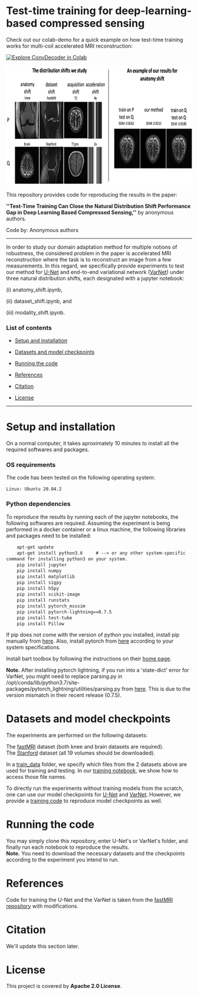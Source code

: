 # Test-time training for deep-learning-based compressed sensing

Check out our colab-demo for a quick example on how test-time training works for multi-coil accelerated MRI reconstruction:

[![Explore ConvDecoder in Colab](https://colab.research.google.com/assets/colab-badge.svg)](https://colab.research.google.com/drive/1S_S1Wp9pHxnR3DMOivaKS6dgHDmweabY#offline=true&sandboxMode=true)<br>

<p align="center"><img src="./summary_.png" width="750" height="325"></p>


This repository provides code for reproducing the results in the paper:

**''Test-Time Training Can Close the Natural Distribution Shift Performance Gap in Deep Learning Based Compressed Sensing,''** by anonymous authors.

Code by: Anonymous authors

***

In order to study our domain adaptation method for multiple notions of robustness, the considered problem in the paper is accelerated MRI reconstruction where the task is to reconstruct an image from a few measurements. In this regard, we specifically provide experiments to test our method for [U-Net](https://github.com/MLI-lab/robustness_interventions_cs/tree/master/unet) and end-to-end variational network ([VarNet](https://github.com/MLI-lab/robustness_interventions_cs/tree/master/varnet)) under three natural distribution shifts, each designated with a jupyter notebook: 

(i) anatomy_shift.ipynb, 

(ii) dataset_shift.ipynb, and

(iii) modality_shift.ipynb.


### List of contents

* [Setup and installation](#Setup-and-installation) 

* [Datasets and model checkpoints](#Dataset) 

* [Running the code](#Running-the-code) 

* [References](#References) 

* [Citation](#Citation)

* [License](#License)
***


# Setup and installation

On a normal computer, it takes aproximately 10 minutes to install all the required softwares and packages.


### OS requirements

The code has been tested on the following operating system:

	Linux: Ubuntu 20.04.2


### Python dependencies

To reproduce the results by running each of the jupyter notebooks, the following softwares are required. Assuming the experiment is being performed in a docker container or a linux machine, the following libraries and packages need to be installed:


        apt-get update
        apt-get install python3.6     # --> or any other system-specific command for installing python3 on your system.
		pip install jupyter
		pip install numpy
		pip install matplotlib
		pip install sigpy
		pip install h5py
		pip install scikit-image
		pip install runstats
		pip install pytorch_msssim
		pip install pytorch-lightning==0.7.5
		pip install test-tube
		pip install Pillow

If pip does not come with the version of python you installed, install pip manually from [here](https://ehmatthes.github.io/pcc/chapter_12/installing_pip.html). Also, install pytorch from [here](https://pytorch.org/) according to your system specifications. 

Install bart toolbox by following the instructions on their [home page](https://mrirecon.github.io/bart/).

**Note.** After installing pytorch lightning, if you run into a 'state-dict' error for VarNet, you might need to replace parsing.py in /opt/conda/lib/python3.7/site-packages/pytorch_lightning/utilities/parsing.py from [here](https://github.com/PyTorchLightning/PyTorch-Lightning/blob/0.8.1/pytorch_lightning/utilities/parsing.py#L96-L128). This is due to the version mismatch in their recent release (0.7.5).


# Datasets and model checkpoints

The experiments are performed on the following datasets:

The [fastMRI](https://fastmri.org/dataset) dataset (both knee and brain datasets are required). <br>
The [Stanford](http://mridata.org/list?project=Stanford%20Fullysampled%203D%20FSE%20Knees) dataset (all 19 volumes should be downloaded). <br>

In a [train_data](https://github.com/MLI-lab/robustness_interventions_cs/tree/master/unet/train_data) folder, we specify which files from the 2 datasets above are used for training and testing. In our [training notebook](https://github.com/MLI-lab/robustness_interventions_cs/blob/master/unet/train.ipynb), we show how to access those file names.

To directly run the experiments without training models from the scratch, one can use our model checkpoints for [U-Net](https://drive.google.com/uc?id=1Le_JF1ZPzC_7bS1nj4XrG8fcIGrFBsJM&export=download) and [VarNet](https://drive.google.com/uc?id=1X091h7NdMTLwfPJJ_zEqQPGvLsX9Pomt&export=download).
However, we provide a [training code](https://github.com/MLI-lab/robustness_interventions_cs/blob/master/unet/train.ipynb) to reproduce model checkpoints as well.


# Running the code

You may simply clone this repository, enter U-Net's or VarNet's folder, and finally run each notebook to reproduce the results. <br>
**Note.** You need to download the necessary datasets and the checkpoints according to the experiment you intend to run.


# References

Code for training the U-Net and the VarNet is taken from the [fastMRI repository](https://github.com/facebookresearch/fastMRI/tree/master/models/unet) with modifications. <br>


# Citation

We'll update this section later.


# License

This project is covered by **Apache 2.0 License**.

